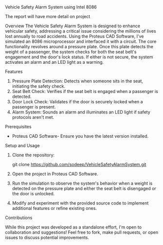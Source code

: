
Vehicle Safety Alarm System using Intel 8086

The report will have more detail on project 

 Overview
The Vehicle Safety Alarm System is designed to enhance vehicular safety, addressing a critical issue considering the millions of lives lost annually to road accidents. Using the Proteus CAD Software, I've simulated an 8086 microprocessor and interfaced it with a circuit. The core functionality revolves around a pressure plate. Once this plate detects the weight of a passenger, the system checks for both the seat belt's engagement and the door's lock status. If either is not secure, the system activates an alarm and an LED light as a warning.

Features

1. Pressure Plate Detection: Detects when someone sits in the seat, initiating the safety check.
2. Seat Belt Check: Verifies if the seat belt is engaged when a passenger is detected.
3. Door Lock Check: Validates if the door is securely locked when a passenger is present.
4. Alarm System: Sounds an alarm and illuminates an LED light if safety protocols aren't met.

Prerequisites
- Proteus CAD Software- Ensure you have the latest version installed.

 Setup and Usage

1. Clone the repository:
   
   git clone https://github.com/sodeep/VehicleSafetyAlarmSystem.git
    
2. Open the project in Proteus CAD Software.

3. Run the simulation to observe the system's behavior when a weight is detected on the pressure plate and either the seat belt is disengaged or the door is unlocked.

4. Modify and experiment  with the provided source code to implement additional features or refine existing ones.

Contributions

While this project was developed as a standalone effort, I'm open to collaboration and suggestions! Feel free to fork, make pull requests, or open issues to discuss potential improvements.




